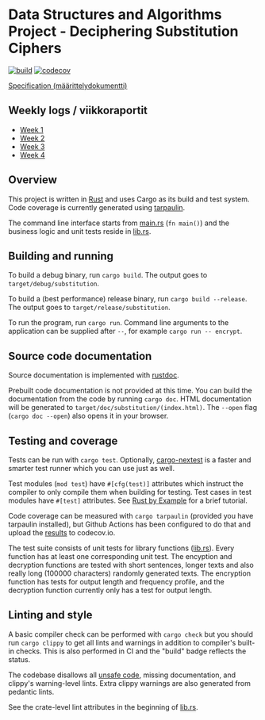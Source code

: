 # Data Structures and Algorithms Project - Deciphering Substitution Ciphers

[![build](https://github.com/gustafla/substitution/actions/workflows/build.yml/badge.svg)](https://github.com/gustafla/substitution/actions/workflows/build.yml)
[![codecov](https://codecov.io/gh/gustafla/substitution/branch/master/graph/badge.svg?token=TKGUHNQHFV)](https://codecov.io/gh/gustafla/substitution)

[Specification (määrittelydokumentti)](doc/specification.md)

## Weekly logs / viikkoraportit

- [Week 1](doc/week1_log.md)
- [Week 2](doc/week2_log.md)
- [Week 3](doc/week3_log.md)
- [Week 4](doc/week4_log.md)

## Overview

This project is written in [Rust](https://rust-lang.org) and uses Cargo as its
build and test system. Code coverage is currently generated using
[tarpaulin](https://github.com/xd009642/tarpaulin).

The command line interface starts from [main.rs](src/main.rs) (`fn main()`) and
the business logic and unit tests reside in [lib.rs](src/lib.rs).

## Building and running

To build a debug binary, run `cargo build`. The output goes to
`target/debug/substitution`.

To build a (best performance) release binary, run `cargo build --release`.
The output goes to `target/release/substitution`.

To run the program, run `cargo run`. Command line arguments to the
application can be supplied after `--`, for example
`cargo run -- encrypt`.

## Source code documentation

Source documentation is implemented with
[rustdoc](https://doc.rust-lang.org/rustdoc/index.html).

Prebuilt code documentation is not provided at this time. You can build the
documentation from the code by running `cargo doc`.
HTML documentation will be generated to `target/doc/substitution/(index.html)`.
The `--open` flag (`cargo doc --open`) also opens it in your browser.

## Testing and coverage

Tests can be run with `cargo test`. Optionally,
[cargo-nextest](https://nexte.st) is a faster and smarter test runner which you
can use just as well.

Test modules (`mod test`) have `#[cfg(test)]` attributes which instruct the
compiler to only compile them when building for testing.
Test cases in test modules have `#[test]` attributes.
See [Rust by Example](https://doc.rust-lang.org/rust-by-example/testing/unit_testing.html)
for a brief tutorial.

Code coverage can be measured with `cargo tarpaulin` (provided you have
tarpaulin installed), but Github Actions has been configured to do that and
upload the [results](https://codecov.io/gh/gustafla/substitution) to
codecov.io.

The test suite consists of unit tests for library functions ([lib.rs](src/lib.rs)).
Every function has at least one corresponding unit test. The encyption and decryption
functions are tested with short sentences, longer texts and also really long (100000
characters) randomly generated texts. The encryption function has tests for output
length and frequency profile, and the decryption function currently only has a test
for output length.

## Linting and style

A basic compiler check can be performed with `cargo check` but you should run
`cargo clippy` to get all lints and warnings in addition to compiler's built-in
checks. This is also performed in CI and the "build" badge reflects the status.

The codebase disallows all
[unsafe code](https://doc.rust-lang.org/book/ch19-01-unsafe-rust.html),
missing documentation, and clippy's warning-level lints.
Extra clippy warnings are also generated from pedantic lints.

See the crate-level lint attributes in the beginning of [lib.rs](src/lib.rs).
